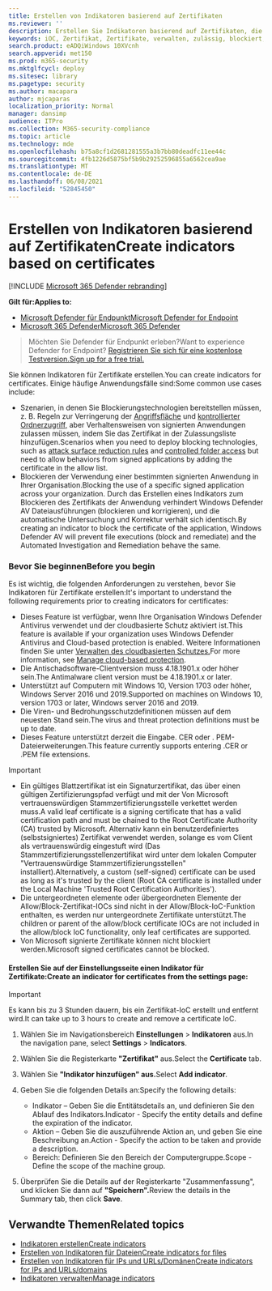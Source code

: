 ```yaml
---
title: Erstellen von Indikatoren basierend auf Zertifikaten
ms.reviewer: ''
description: Erstellen Sie Indikatoren basierend auf Zertifikaten, die die Erkennung, Verhinderung und den Ausschluss von Entitäten definieren.
keywords: iOC, Zertifikat, Zertifikate, verwalten, zulässig, blockiert, blockieren, sauber, bösartig, Dateihash, IP-Adresse, URLs, Domäne
search.product: eADQiWindows 10XVcnh
search.appverid: met150
ms.prod: m365-security
ms.mktglfcycl: deploy
ms.sitesec: library
ms.pagetype: security
ms.author: macapara
author: mjcaparas
localization_priority: Normal
manager: dansimp
audience: ITPro
ms.collection: M365-security-compliance
ms.topic: article
ms.technology: mde
ms.openlocfilehash: b75a8cf1d2681281555a3b7bb80deadfc11ee44c
ms.sourcegitcommit: 4fb1226d5875bf5b9b29252596855a6562cea9ae
ms.translationtype: MT
ms.contentlocale: de-DE
ms.lasthandoff: 06/08/2021
ms.locfileid: "52845450"
---
```

# <a name="create-indicators-based-on-certificates"></a><span data-ttu-id="b80d1-104">Erstellen von Indikatoren basierend auf Zertifikaten</span><span class="sxs-lookup"><span data-stu-id="b80d1-104">Create indicators based on certificates</span></span>

[!INCLUDE [Microsoft 365 Defender rebranding](../../includes/microsoft-defender.md)]


<span data-ttu-id="b80d1-105">**Gilt für:**</span><span class="sxs-lookup"><span data-stu-id="b80d1-105">**Applies to:**</span></span>
- [<span data-ttu-id="b80d1-106">Microsoft Defender für Endpunkt</span><span class="sxs-lookup"><span data-stu-id="b80d1-106">Microsoft Defender for Endpoint</span></span>](https://go.microsoft.com/fwlink/p/?linkid=2154037)
- [<span data-ttu-id="b80d1-107">Microsoft 365 Defender</span><span class="sxs-lookup"><span data-stu-id="b80d1-107">Microsoft 365 Defender</span></span>](https://go.microsoft.com/fwlink/?linkid=2118804)


><span data-ttu-id="b80d1-108">Möchten Sie Defender für Endpunkt erleben?</span><span class="sxs-lookup"><span data-stu-id="b80d1-108">Want to experience Defender for Endpoint?</span></span> [<span data-ttu-id="b80d1-109">Registrieren Sie sich für eine kostenlose Testversion.</span><span class="sxs-lookup"><span data-stu-id="b80d1-109">Sign up for a free trial.</span></span>](https://www.microsoft.com/en-us/WindowsForBusiness/windows-atp?ocid=docs-wdatp-automationexclusionlist-abovefoldlink)

<span data-ttu-id="b80d1-110">Sie können Indikatoren für Zertifikate erstellen.</span><span class="sxs-lookup"><span data-stu-id="b80d1-110">You can create indicators for certificates.</span></span> <span data-ttu-id="b80d1-111">Einige häufige Anwendungsfälle sind:</span><span class="sxs-lookup"><span data-stu-id="b80d1-111">Some common use cases include:</span></span>

- <span data-ttu-id="b80d1-112">Szenarien, in denen Sie Blockierungstechnologien bereitstellen müssen, z. B. Regeln zur Verringerung der [Angriffsfläche](attack-surface-reduction.md) und [kontrollierter Ordnerzugriff,](controlled-folders.md) aber Verhaltensweisen von signierten Anwendungen zulassen müssen, indem Sie das Zertifikat in der Zulassungsliste hinzufügen.</span><span class="sxs-lookup"><span data-stu-id="b80d1-112">Scenarios when you need to deploy blocking technologies, such as [attack surface reduction rules](attack-surface-reduction.md) and [controlled folder access](controlled-folders.md) but need to allow behaviors from signed applications by adding the certificate in the allow list.</span></span>
- <span data-ttu-id="b80d1-113">Blockieren der Verwendung einer bestimmten signierten Anwendung in Ihrer Organisation.</span><span class="sxs-lookup"><span data-stu-id="b80d1-113">Blocking the use of a specific signed application across your organization.</span></span> <span data-ttu-id="b80d1-114">Durch das Erstellen eines Indikators zum Blockieren des Zertifikats der Anwendung verhindert Windows Defender AV Dateiausführungen (blockieren und korrigieren), und die automatische Untersuchung und Korrektur verhält sich identisch.</span><span class="sxs-lookup"><span data-stu-id="b80d1-114">By creating an indicator to block the certificate of the application, Windows Defender AV will prevent file executions (block and remediate) and the Automated Investigation and Remediation behave the same.</span></span>


### <a name="before-you-begin"></a><span data-ttu-id="b80d1-115">Bevor Sie beginnen</span><span class="sxs-lookup"><span data-stu-id="b80d1-115">Before you begin</span></span>

<span data-ttu-id="b80d1-116">Es ist wichtig, die folgenden Anforderungen zu verstehen, bevor Sie Indikatoren für Zertifikate erstellen:</span><span class="sxs-lookup"><span data-stu-id="b80d1-116">It's important to understand the following requirements prior to creating indicators for certificates:</span></span>

- <span data-ttu-id="b80d1-117">Dieses Feature ist verfügbar, wenn Ihre Organisation Windows Defender Antivirus verwendet und der cloudbasierte Schutz aktiviert ist.</span><span class="sxs-lookup"><span data-stu-id="b80d1-117">This feature is available if your organization uses Windows Defender Antivirus and Cloud-based protection is enabled.</span></span> <span data-ttu-id="b80d1-118">Weitere Informationen finden Sie unter [Verwalten des cloudbasierten Schutzes.](/windows/security/threat-protection/microsoft-defender-antivirus/deploy-manage-report-microsoft-defender-antivirus)</span><span class="sxs-lookup"><span data-stu-id="b80d1-118">For more information, see [Manage cloud-based protection](/windows/security/threat-protection/microsoft-defender-antivirus/deploy-manage-report-microsoft-defender-antivirus).</span></span>
- <span data-ttu-id="b80d1-119">Die Antischadsoftware-Clientversion muss 4.18.1901.x oder höher sein.</span><span class="sxs-lookup"><span data-stu-id="b80d1-119">The Antimalware client version must be  4.18.1901.x or later.</span></span>
- <span data-ttu-id="b80d1-120">Unterstützt auf Computern mit Windows 10, Version 1703 oder höher, Windows Server 2016 und 2019.</span><span class="sxs-lookup"><span data-stu-id="b80d1-120">Supported on machines on Windows 10, version 1703 or later, Windows server 2016 and 2019.</span></span>
- <span data-ttu-id="b80d1-121">Die Viren- und Bedrohungsschutzdefinitionen müssen auf dem neuesten Stand sein.</span><span class="sxs-lookup"><span data-stu-id="b80d1-121">The virus and threat protection definitions must be up to date.</span></span>
- <span data-ttu-id="b80d1-122">Dieses Feature unterstützt derzeit die Eingabe. CER oder . PEM-Dateierweiterungen.</span><span class="sxs-lookup"><span data-stu-id="b80d1-122">This feature currently supports entering .CER or .PEM file extensions.</span></span>

>[!IMPORTANT]
> - <span data-ttu-id="b80d1-123">Ein gültiges Blattzertifikat ist ein Signaturzertifikat, das über einen gültigen Zertifizierungspfad verfügt und mit der Von Microsoft vertrauenswürdigen Stammzertifizierungsstelle verkettet werden muss.</span><span class="sxs-lookup"><span data-stu-id="b80d1-123">A valid leaf certificate is a signing certificate that has a valid certification path and must be chained to the Root Certificate Authority (CA) trusted by Microsoft.</span></span>  <span data-ttu-id="b80d1-124">Alternativ kann ein benutzerdefiniertes (selbstsigniertes) Zertifikat verwendet werden, solange es vom Client als vertrauenswürdig eingestuft wird (Das Stammzertifizierungsstellenzertifikat wird unter dem lokalen Computer "Vertrauenswürdige Stammzertifizierungsstellen" installiert).</span><span class="sxs-lookup"><span data-stu-id="b80d1-124">Alternatively, a custom (self-signed) certificate can be used as long as it's trusted by the client (Root CA certificate is installed under the Local Machine 'Trusted Root Certification Authorities').</span></span>
>- <span data-ttu-id="b80d1-125">Die untergeordneten elemente oder übergeordneten Elemente der Allow/Block-Zertifikat-IOCs sind nicht in der Allow/Block-IoC-Funktion enthalten, es werden nur untergeordnete Zertifikate unterstützt.</span><span class="sxs-lookup"><span data-stu-id="b80d1-125">The children or parent of the allow/block certificate IOCs are not included in the allow/block IoC functionality, only leaf certificates are supported.</span></span>
>- <span data-ttu-id="b80d1-126">Von Microsoft signierte Zertifikate können nicht blockiert werden.</span><span class="sxs-lookup"><span data-stu-id="b80d1-126">Microsoft signed certificates cannot be blocked.</span></span>

#### <a name="create-an-indicator-for-certificates-from-the-settings-page"></a><span data-ttu-id="b80d1-127">Erstellen Sie auf der Einstellungsseite einen Indikator für Zertifikate:</span><span class="sxs-lookup"><span data-stu-id="b80d1-127">Create an indicator for certificates from the settings page:</span></span>

>[!IMPORTANT]
> <span data-ttu-id="b80d1-128">Es kann bis zu 3 Stunden dauern, bis ein Zertifikat-IoC erstellt und entfernt wird.</span><span class="sxs-lookup"><span data-stu-id="b80d1-128">It can take up to 3 hours to create and remove a certificate IoC.</span></span>

1. <span data-ttu-id="b80d1-129">Wählen Sie im Navigationsbereich **Einstellungen**  >  **Indikatoren** aus.</span><span class="sxs-lookup"><span data-stu-id="b80d1-129">In the navigation pane, select **Settings** > **Indicators**.</span></span>  

2. <span data-ttu-id="b80d1-130">Wählen Sie die Registerkarte **"Zertifikat"** aus.</span><span class="sxs-lookup"><span data-stu-id="b80d1-130">Select the **Certificate** tab.</span></span>

3. <span data-ttu-id="b80d1-131">Wählen Sie **"Indikator hinzufügen" aus.**</span><span class="sxs-lookup"><span data-stu-id="b80d1-131">Select **Add indicator**.</span></span>

4. <span data-ttu-id="b80d1-132">Geben Sie die folgenden Details an:</span><span class="sxs-lookup"><span data-stu-id="b80d1-132">Specify the following details:</span></span>
   - <span data-ttu-id="b80d1-133">Indikator – Geben Sie die Entitätsdetails an, und definieren Sie den Ablauf des Indikators.</span><span class="sxs-lookup"><span data-stu-id="b80d1-133">Indicator - Specify the entity details and define the expiration of the indicator.</span></span>
   - <span data-ttu-id="b80d1-134">Aktion – Geben Sie die auszuführende Aktion an, und geben Sie eine Beschreibung an.</span><span class="sxs-lookup"><span data-stu-id="b80d1-134">Action - Specify the action to be taken and provide a description.</span></span>
   - <span data-ttu-id="b80d1-135">Bereich: Definieren Sie den Bereich der Computergruppe.</span><span class="sxs-lookup"><span data-stu-id="b80d1-135">Scope - Define the scope of the machine group.</span></span>

5. <span data-ttu-id="b80d1-136">Überprüfen Sie die Details auf der Registerkarte "Zusammenfassung", und klicken Sie dann auf **"Speichern".**</span><span class="sxs-lookup"><span data-stu-id="b80d1-136">Review the details in the Summary tab, then click **Save**.</span></span>

## <a name="related-topics"></a><span data-ttu-id="b80d1-137">Verwandte Themen</span><span class="sxs-lookup"><span data-stu-id="b80d1-137">Related topics</span></span>
- [<span data-ttu-id="b80d1-138">Indikatoren erstellen</span><span class="sxs-lookup"><span data-stu-id="b80d1-138">Create indicators</span></span>](manage-indicators.md)
- [<span data-ttu-id="b80d1-139">Erstellen von Indikatoren für Dateien</span><span class="sxs-lookup"><span data-stu-id="b80d1-139">Create indicators for files</span></span>](indicator-file.md)
- [<span data-ttu-id="b80d1-140">Erstellen von Indikatoren für IPs und URLs/Domänen</span><span class="sxs-lookup"><span data-stu-id="b80d1-140">Create indicators for IPs and URLs/domains</span></span>](indicator-ip-domain.md)
- [<span data-ttu-id="b80d1-141">Indikatoren verwalten</span><span class="sxs-lookup"><span data-stu-id="b80d1-141">Manage indicators</span></span>](indicator-manage.md)
